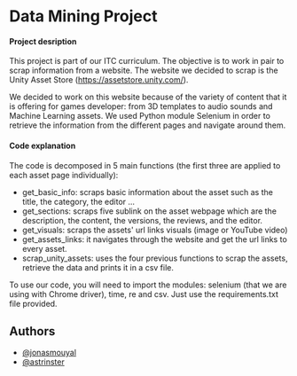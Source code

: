 # Data Mining Project

#### Project desription

  This project is part of our ITC curriculum.
  The objective is to work in pair to scrap information from a website.
  The website we decided to scrap is the Unity Asset Store (https://assetstore.unity.com/).

We decided to work on this website because of the variety of content that it is offering for games developer: from 3D templates to audio sounds and Machine Learning assets.
We used Python module Selenium in order to retrieve the information from the different pages and navigate around them.


#### Code explanation

  The code is decomposed in 5 main functions (the first three are applied to each asset page individually):

  - get_basic_info: scraps basic information about the asset  such as the title, the category, the editor ...
  - get_sections: scraps five sublink on the asset webpage which are the description, the content,  the versions, the reviews, and the editor.
  - get_visuals: scraps the assets' url links visuals (image or YouTube video)
  - get_assets_links:  it navigates through the website and get the url links to every asset.
  - scrap_unity_assets: uses the four previous functions to scrap the assets, retrieve the data and prints it in a csv file.

To use our code, you will need to import the modules: selenium (that we are using with Chrome driver), time, re and csv. 
Just use the requirements.txt file provided.


## Authors

- [@jonasmouyal](https://www.github.com/jonasmouyal)
- [@astrinster](https://www.github.com/astrinster)

